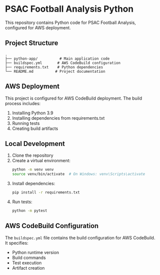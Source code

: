 # PSAC Football Analysis Python

This repository contains Python code for PSAC Football Analysis, configured for AWS deployment.

## Project Structure

```
.
├── python-app/          # Main application code
├── buildspec.yml       # AWS CodeBuild configuration
├── requirements.txt    # Python dependencies
└── README.md          # Project documentation
```

## AWS Deployment

This project is configured for AWS CodeBuild deployment. The build process includes:

1. Installing Python 3.9
2. Installing dependencies from requirements.txt
3. Running tests
4. Creating build artifacts

## Local Development

1. Clone the repository
2. Create a virtual environment:
   ```bash
   python -m venv venv
   source venv/bin/activate  # On Windows: venv\Scripts\activate
   ```
3. Install dependencies:
   ```bash
   pip install -r requirements.txt
   ```
4. Run tests:
   ```bash
   python -m pytest
   ```

## AWS CodeBuild Configuration

The `buildspec.yml` file contains the build configuration for AWS CodeBuild. It specifies:
- Python runtime version
- Build commands
- Test execution
- Artifact creation 